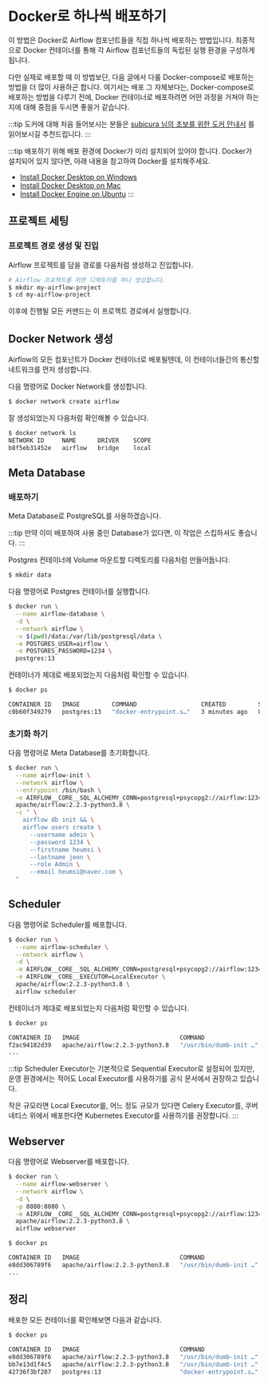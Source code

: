 # Docker로 하나씩 배포하기

이 방법은 Docker로 Airflow 컴포넌트들을 직접 하나씩 배포하는 방법입니다.
최종적으로 Docker 컨테이너를 통해 각 Airflow 컴포넌트들의 독립된 실행 환경을 구성하게 됩니다.

다만 실제로 배포할 때 이 방법보단, 다음 글에서 다룰 Docker-compose로 배포하는 방법을 더 많이 사용하곤 합니다.
여기서는 배포 그 자체보다는, Docker-compose로 배포하는 방법을 다루기 전에,
Docker 컨테이너로 배포하려면 어떤 과정을 거쳐야 하는 지에 대해 중점을 두시면 좋을거 같습니다.

:::tip
도커에 대해 처음 들어보시는 분들은 [subicura 님의 초보를 위한 도커 안내서](https://subicura.com/2017/01/19/docker-guide-for-beginners-1.html) 를 읽어보시길 추천드립니다.
:::

:::tip
배포하기 위해 배포 환경에 Docker가 미리 설치되어 있어야 합니다.
Docker가 설치되어 있지 않다면, 아래 내용을 참고하여 Docker를 설치해주세요.

- [Install Docker Desktop on Windows](https://docs.docker.com/desktop/windows/install/)
- [Install Docker Desktop on Mac](https://docs.docker.com/desktop/mac/install/)
- [Install Docker Engine on Ubuntu](https://docs.docker.com/engine/install/ubuntu/)
:::

## 프로젝트 세팅

### 프로젝트 경로 생성 및 진입

Airflow 프로젝트를 담을 경로를 다음처럼 생성하고 진입합니다.

```bash
# Airflow 프로젝트를 위한 디렉토리를 하나 생성합니다.
$ mkdir my-airflow-project
$ cd my-airflow-project
```

이후에 진행될 모든 커맨드는 이 프로젝트 경로에서 실행합니다.

## Docker Network 생성

Airflow의 모든 컴포넌트가 Docker 컨테이너로 배포될텐데, 이 컨테이너들간의 통신할 네트워크를 먼저 생성합니다.

다음 명령어로 Docker Network를 생성합니다.

```bash
$ docker network create airflow
```

잘 생성되었는지 다음처럼 확인해볼 수 있습니다.

```bash
$ docker network ls
NETWORK ID     NAME      DRIVER    SCOPE
b8f5eb31452e   airflow   bridge    local
```

## Meta Database

### 배포하기

Meta Database로 PostgreSQL를 사용하겠습니다.

:::tip
만약 이미 배포하여 사용 중인 Database가 있다면, 이 작업은 스킵하셔도 좋습니다.
:::

Postgres 컨테이너에 Volume 마운트할 디렉토리를 다음처럼 만들어둡니다.

```bash
$ mkdir data
```

다음 명령어로 Postgres 컨테이너를 실행합니다.

```bash
$ docker run \
  --name airflow-database \
  -d \
  --network airflow \
  -v $(pwd)/data:/var/lib/postgresql/data \
  -e POSTGRES_USER=airflow \
  -e POSTGRES_PASSWORD=1234 \
  postgres:13
```

컨테이너가 제대로 배포되었는지 다음처럼 확인할 수 있습니다.

```bash
$ docker ps

CONTAINER ID   IMAGE         COMMAND                  CREATED         STATUS              PORTS                    NAMES
c0b60f349279   postgres:13   "docker-entrypoint.s…"   3 minutes ago   Up About a minute   5432/tcp   airflow-database
```

### 초기화 하기

다음 명령어로 Meta Database를 초기화합니다.

```bash
$ docker run \
  --name airflow-init \
  --network airflow \
  --entrypoint /bin/bash \
  -e AIRFLOW__CORE__SQL_ALCHEMY_CONN=postgresql+psycopg2://airflow:1234@airflow-database:5432/airflow \
  apache/airflow:2.2.3-python3.8 \
  -c " \
    airflow db init && \
    airflow users create \
      --username admin \
      --password 1234 \
      --firstname heumsi \
      --lastname jeon \
      --role Admin \
      --email heumsi@naver.com \
  "
```

## Scheduler

다음 명령어로 Scheduler를 배포합니다.

```bash
$ docker run \
  --name airflow-scheduler \
  --network airflow \
  -d \
  -e AIRFLOW__CORE__SQL_ALCHEMY_CONN=postgresql+psycopg2://airflow:1234@airflow-database:5432/airflow \
  -e AIRFLOW__CORE__EXECUTOR=LocalExecutor \
  apache/airflow:2.2.3-python3.8 \
  airflow scheduler
```

컨테이너가 제대로 배포되었는지 다음처럼 확인할 수 있습니다.

```bash
$ docker ps

CONTAINER ID   IMAGE                            COMMAND                  CREATED          STATUS          PORTS      NAMES
f2ac94182d39   apache/airflow:2.2.3-python3.8   "/usr/bin/dumb-init …"   45 seconds ago   Up 44 seconds   8080/tcp   airflow-scheduler
...
```

:::tip
Scheduler Executor는 기본적으로 Sequential Executor로 설정되어 있지만,
운영 환경에서는 적어도 Local Executor를 사용하기를 공식 문서에서 권장하고 있습니다.

작은 규모라면 Local Executor를, 어느 정도 규모가 있다면 Celery Executor를,
쿠버네티스 위에서 배포한다면 Kubernetes Executor를 사용하기를 권장합니다.
:::

## Webserver

다음 명령어로 Webserver를 배포합니다.

```bash
$ docker run \
  --name airflow-webserver \
  --network airflow \
  -d \
  -p 8080:8080 \
  -e AIRFLOW__CORE__SQL_ALCHEMY_CONN=postgresql+psycopg2://airflow:1234@airflow-database:5432/airflow \
  apache/airflow:2.2.3-python3.8 \
  airflow webserver
```

```bash
$ docker ps

CONTAINER ID   IMAGE                            COMMAND                  CREATED          STATUS          PORTS      NAMES
e8dd306789f6   apache/airflow:2.2.3-python3.8   "/usr/bin/dumb-init …"   45 seconds ago   Up 41 seconds   0.0.0.0:8080->8080/tcp   airflow-webserver...
...
```

## 정리

배포한 모든 컨테이너를 확인해보면 다음과 같습니다.

```bash
$ docker ps

CONTAINER ID   IMAGE                            COMMAND                  CREATED              STATUS              PORTS                    NAMES
e8dd306789f6   apache/airflow:2.2.3-python3.8   "/usr/bin/dumb-init …"   About a minute ago   Up About a minute   0.0.0.0:8080->8080/tcp   airflow-webserver
bb7e13d1f4c5   apache/airflow:2.2.3-python3.8   "/usr/bin/dumb-init …"   4 minutes ago        Up 4 minutes        8080/tcp                 airflow-scheduler
42736f3bf287   postgres:13                      "docker-entrypoint.s…"   5 minutes ago        Up 5 minutes        5432/tcp                 airflow-database
```
